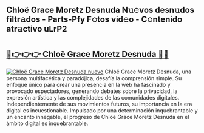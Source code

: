 ## Chloë Grace Moretz Desnuda N𝚞𝚎vos desn𝚞dos filtr𝚊dos - Parts-Pfy F𝚘tos vid𝚎o - C𝚘ntenido atr𝚊ctivo uLrP2

# <h2><a href="http://mbda2m.tromn.icu/?c=Chlo%c3%ab+Grace+Moretz+Desnuda">🔗👉👉👉 Chloë Grace Moretz Desnuda 🔗🔗</a></h2>

[![Chloë Grace Moretz Desnuda nuevo](https://i.imgur.com/pEAQMta.gif)](http://mbda2m.tromn.icu/?c=Chlo%c3%ab+Grace+Moretz+Desnuda)
Chloë Grace Moretz Desnuda, una persona multifacética y paradójica, desafía la comprensión simple. Su enfoque único para crear una presencia en la web ha fascinado y provocado espectadores, generando debates sobre la privacidad, la expresión artística y las complejidades de las comunidades digitales. Independientemente de sus movimientos futuros, su importancia en la era digital es incuestionable. Impulsado por una determinación inquebrantable y un encanto innegable, el progreso de Chloë Grace Moretz Desnuda en el ámbito digital es inquebrantable.
